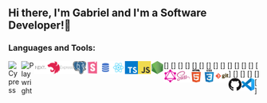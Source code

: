 ## Hi there, I'm Gabriel and I'm a Software Developer!👋

### Languages and Tools:

[<img align="left" alt="Cypress" width="26px" src="https://raw.githubusercontent.com/github/explore/882462b8ecc337fd9c9b2572bc463a1cbc88fb6a/topics/cypress/cypress.png" />]
[<img align="left" alt="Playwright" width="26px" src="https://raw.githubusercontent.com/microsoft/playwright/main/docs/src/images/playwright-logo.svg" />]
[<img align="left" alt="Next.js" width="26px" src="https://raw.githubusercontent.com/github/explore/378c84e6f8088e7f7c84eb40e57a113e8bfb9d82/topics/nextjs/nextjs.png" />]
[<img align="left" alt="NestJS" width="26px" src="https://raw.githubusercontent.com/github/explore/37e201b73d193d9e4a5c80917d7f5a309cd8a7d0/topics/nestjs/nestjs.png" />]
[<img align="left" alt="Express.js" width="26px" src="https://raw.githubusercontent.com/github/explore/8b685748626c8e7a96e6c67d85f6d51f4087d932/topics/express/express.png" />]
[<img align="left" alt="PostgreSQL" width="26px" src="https://raw.githubusercontent.com/github/explore/7b8474be525e6ab3e62e512ca92de8db152f4f9a/topics/postgresql/postgresql.png" />]
[<img align="left" alt="Storybook" width="26px" src="https://raw.githubusercontent.com/github/explore/870cf5637d3ae1f38e8dc2d1a35cc15026b33d59/topics/storybook/storybook.png" />]
[<img align="left" alt="SQL" width="26px" src="https://raw.githubusercontent.com/github/explore/4c0c60d97f7e4dc820926ddd20758f27fc4f5c85/topics/sql/sql.png" />]
[<img align="left" alt="React" width="26px" src="https://raw.githubusercontent.com/github/explore/80688e429a7d4ef2fca1e82350fe8e3517d3494d/topics/react/react.png" />]
[<img align="left" alt="TypeScript" width="26px" src="https://raw.githubusercontent.com/github/explore/80688e429a7d4ef2fca1e82350fe8e3517d3494d/topics/typescript/typescript.png" />]
[<img align="left" alt="JavaScript" width="26px" src="https://raw.githubusercontent.com/github/explore/80688e429a7d4ef2fca1e82350fe8e3517d3494d/topics/javascript/javascript.png" />]
[<img align="left" alt="Node.js" width="26px" src="https://raw.githubusercontent.com/github/explore/80688e429a7d4ef2fca1e82350fe8e3517d3494d/topics/nodejs/nodejs.png" />]
[<img align="left" alt="GraphQL" width="26px" src="https://raw.githubusercontent.com/github/explore/80688e429a7d4ef2fca1e82350fe8e3517d3494d/topics/graphql/graphql.png" />]
[<img align="left" alt="SASS" width="26px" src="https://raw.githubusercontent.com/github/explore/80688e429a7d4ef2fca1e82350fe8e3517d3494d/topics/sass/sass.png" />]
[<img align="left" alt="HTML5" width="26px" src="https://raw.githubusercontent.com/github/explore/80688e429a7d4ef2fca1e82350fe8e3517d3494d/topics/html/html.png" />]
[<img align="left" alt="CSS3" width="26px" src="https://raw.githubusercontent.com/github/explore/80688e429a7d4ef2fca1e82350fe8e3517d3494d/topics/css/css.png" />]
[<img align="left" alt="Git" width="26px" src="https://raw.githubusercontent.com/github/explore/80688e429a7d4ef2fca1e82350fe8e3517d3494d/topics/git/git.png" />]
[<img align="left" alt="GitHub" width="26px" src="https://raw.githubusercontent.com/github/explore/78df643247d429f6cc873026c0622819ad797942/topics/github/github.png" />]
[<img align="left" alt="Visual Studio Code" width="26px" src="https://raw.githubusercontent.com/github/explore/80688e429a7d4ef2fca1e82350fe8e3517d3494d/topics/visual-studio-code/visual-studio-code.png" />]

<br />
<br />
